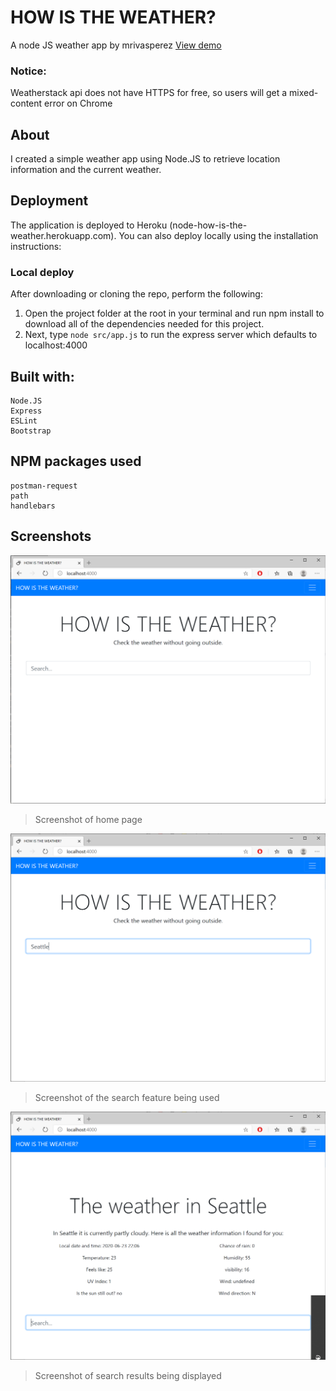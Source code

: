 # HOW IS THE WEATHER?
A node JS weather app by mrivasperez [View demo](https://node-how-is-the-weather.herokuapp.com)

### Notice:
Weatherstack api does not have HTTPS for free, so users will get a mixed-content error on Chrome

## About
I created a simple weather app using Node.JS to retrieve location information and the current weather.

## Deployment
The application is deployed to Heroku (node-how-is-the-weather.herokuapp.com). You can also deploy locally using the installation instructions:
### Local deploy
After downloading or cloning the repo, perform the following:
1. Open the project folder at the root in your terminal and run npm install to download all of the dependencies needed for this project.
2. Next, type ```node src/app.js``` to run the express server which defaults to localhost:4000

## Built with:
    Node.JS
    Express
    ESLint
    Bootstrap

## NPM packages used
    postman-request
    path
    handlebars


## Screenshots
![Screenshot of home page](public/img/screenshot1.png)
> Screenshot of home page


![Screenshot of search](public/img/screenshot2.png)
> Screenshot of the search feature being used


![Screenshot of forecast](public/img/screenshot3.png)
> Screenshot of search results being displayed

